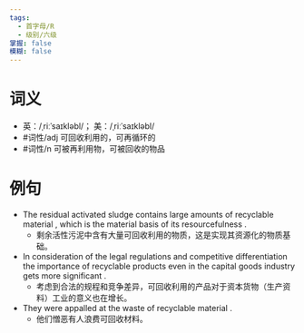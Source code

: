 ```yaml
---
tags:
  - 首字母/R
  - 级别/六级
掌握: false
模糊: false
---
```

# 词义
- 英：/ˌriːˈsaɪkləbl/； 美：/ˌriːˈsaɪkləbl/
- #词性/adj  可回收利用的，可再循环的
- #词性/n  可被再利用物，可被回收的物品
# 例句
- The residual activated sludge contains large amounts of recyclable material , which is the material basis of its resourcefulness .
	- 剩余活性污泥中含有大量可回收利用的物质，这是实现其资源化的物质基础。
- In consideration of the legal regulations and competitive differentiation the importance of recyclable products even in the capital goods industry gets more significant .
	- 考虑到合法的规程和竞争差异，可回收利用的产品对于资本货物（生产资料）工业的意义也在增长。
- They were appalled at the waste of recyclable material .
	- 他们憎恶有人浪费可回收材料。

